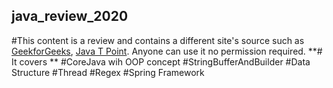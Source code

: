 ## java_review_2020
#This content is a review and contains a different site's source such as [GeekforGeeks](https://www.geeksforgeeks.org/java/), [Java T Point](https://www.javatpoint.com/java-tutorial).  Anyone can use it no permission required.
**# It covers **
  #CoreJava wih OOP concept
  #StringBufferAndBuilder
  #Data Structure
  #Thread
  #Regex
  #Spring Framework
